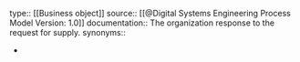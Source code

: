 type:: [[Business object]]
source:: [[@Digital Systems Engineering Process Model Version: 1.0]]
documentation:: The organization response to the request for supply. 
synonyms::

-